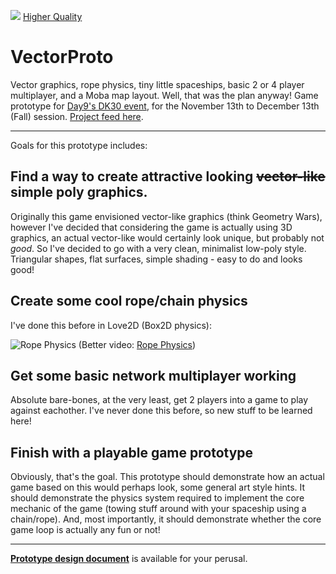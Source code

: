 
![](https://thumbs.gfycat.com/FinishedPowerfulBluefish-size_restricted.gif)
[Higher Quality](https://gfycat.com/FinishedPowerfulBluefish)


# VectorProto
Vector graphics, rope physics, tiny little spaceships, basic 2 or 4 player multiplayer, and a Moba map layout.
Well, that was the plan anyway! Game prototype for [Day9's DK30 event](http://dk30.day9.tv/), for the November 13th to December 13th (Fall) session. [Project feed here](https://dk30.day9.tv/projects/342095521344913410-1541883495039?t=1541900694038).

------------

Goals for this prototype includes:

## Find a way to create attractive looking ~~vector-like~~ simple poly graphics.
Originally this game envisioned vector-like graphics (think Geometry Wars), however I've decided that considering the game is actually using 3D graphics, an actual vector-like would certainly look unique, but probably not *good*. So I've decided to go with a very clean, minimalist low-poly style. Triangular shapes, flat surfaces, simple shading - easy to do and looks good!


## Create some cool rope/chain physics
I've done this before in Love2D (Box2D physics):

![Rope Physics](https://thumbs.gfycat.com/SecretInsistentAnkole-size_restricted.gif)
(Better video: [Rope Physics](https://gfycat.com/SecretInsistentAnkole))

## Get some basic network multiplayer working

Absolute bare-bones, at the very least, get 2 players into a game to play against eachother. I've never done this before, so new stuff to be learned here!

## Finish with a playable game prototype

Obviously, that's the goal. This prototype should demonstrate how an actual game based on this would perhaps look, some general art style hints. It should demonstrate the physics system required to implement the core mechanic of the game (towing stuff around with your spaceship using a chain/rope). And, most importantly, it should demonstrate whether the core game loop is actually any fun or not!

-----------------

[**Prototype design document**](designdoc.md) is available for your perusal.
